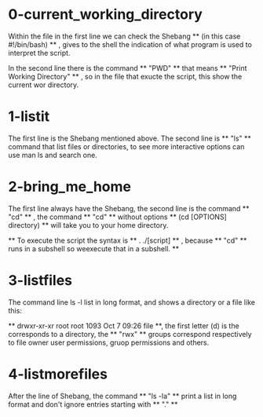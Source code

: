 # 0-current_working_directory

Within the file in the first line we can check the Shebang ** (in this case #!/bin/bash) ** , gives to the shell the indication of what program is used to interpret the script.

In the second line there is the command ** "PWD" ** that means ** "Print Working Directory" ** , so in the file that exucte the script, this show the current wor directory.

# 1-listit

The first line is the Shebang mentioned above. The second line is ** "ls" ** command that list files or directories, to see more interactive options can use man ls and search one.

# 2-bring_me_home

The first line always have the Shebang, the second line is the command ** "cd" ** , the command ** "cd" ** without options ** (cd [OPTIONS] directory) ** will take you to your home directory.

** To execute the script the syntax is ** . ./[script] ** , because ** "cd" ** runs in a subshell so weexecute that in a subshell. **

# 3-listfiles

The command line ls -l list in long format, and shows a directory or a file like this:

** drwxr-xr-xr root root 1093 Oct 7 09:26 file **, the first letter (d) is the corresponds to a directory, the ** "rwx" ** groups correspond respectively to file owner user permissions, gruop permissions and others. 

# 4-listmorefiles

After the line of Shebang, the command ** "ls -la" **  print a list in long format and  don't ignore entries starting with ** "." ** 
